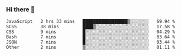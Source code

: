### Hi there 👋

<!--START_SECTION:waka-->

```text
JavaScript   2 hrs 33 mins   █████████████████▒░░░░░░░   69.94 %
SCSS         38 mins         ████▒░░░░░░░░░░░░░░░░░░░░   17.58 %
CSS          9 mins          █░░░░░░░░░░░░░░░░░░░░░░░░   04.29 %
Bash         7 mins          █░░░░░░░░░░░░░░░░░░░░░░░░   03.64 %
JSON         7 mins          █░░░░░░░░░░░░░░░░░░░░░░░░   03.44 %
Other        2 mins          ▒░░░░░░░░░░░░░░░░░░░░░░░░   01.11 %
```

<!--END_SECTION:waka-->
<!--
**Boombag0607/Boombag0607** is a ✨ _special_ ✨ repository because its `README.md` (this file) appears on your GitHub profile.

Here are some ideas to get you started:

- 🔭 I’m currently working on ...
- 🌱 I’m currently learning ...
- 👯 I’m looking to collaborate on ...
- 🤔 I’m looking for help with ...
- 💬 Ask me about ...
- 📫 How to reach me: ...
- 😄 Pronouns: ...
- ⚡ Fun fact: ...
-->
